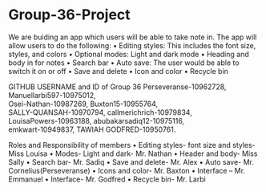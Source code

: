 # Group-36-Project
We are buiding an app which users will be able to take note in.
The app will allow users to do the following:
•	Editing styles: This includes the font size, styles, and colors
•	Optional modes: Light and dark mode
•	Heading and body in for notes
•	Search bar
•	Auto save: The user would be able to switch it on or off
•	Save and delete
•	Icon and color
•	Recycle bin

GITHUB USERNAME and ID of Group 36
Perseveranse-10962728,
Manuellarbi597-10975012,  
Osei-Nathan-10987269, 
Buxton15-10955764,  
SALLY-QUANSAH-10970794, 
callmerichrich-10979834,  
LouisaPowers-10963188, 
abubakarsadiq12-10975116,  
emkwart-10949837, 
TAWIAH GODFRED-10950761.

Roles and Responsibility of members
•	Editing styles- font size and styles- Miss Louisa
•	Modes- Light and dark- Mr. Nathan
•	Header and body- Miss Sally
•	Search bar- Mr. Sadiq
•	Save and delete-  Mr. Alex
•	Auto save- Mr. Cornelius(Perseveranse)
•	Icons and color- Mr. Baxton
•	Interface – Mr. Emmanuel
•	Interface- Mr. Godfred
•	Recycle bin- Mr. Larbi

